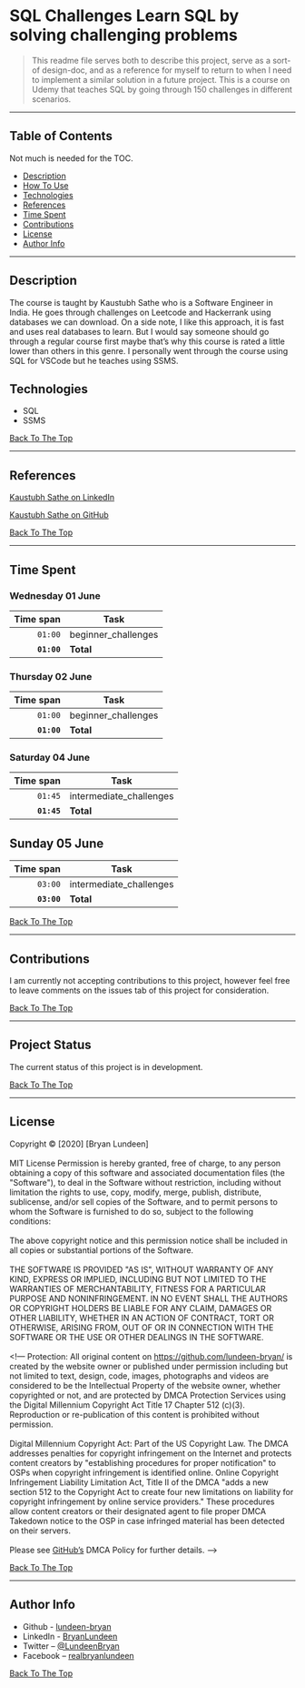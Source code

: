 # SQL Challenges Learn SQL by solving challenging problems

> This readme file serves both to describe this project, serve as a sort-of design-doc, and as a reference for myself to return to when I need to implement a similar solution in a future project. This is a course on Udemy that teaches SQL by going through 150 challenges in different scenarios.

---

## Table of Contents

Not much is needed for the TOC.

- [Description](#description)
- [How To Use](#how-to-use)
- [Technologies](#technologies)
- [References](#references)
- [Time Spent](#time-spent)
- [Contributions](#contributions)
- [License](#license)
- [Author Info](#author-info)

---

## Description

The course is taught by Kaustubh Sathe who is a Software Engineer in India. He goes through challenges on Leetcode and Hackerrank using databases we can download. On a side note, I like this approach, it is fast and uses real databases to learn. But I would say someone should go through a regular course first maybe that’s why this course is rated a little lower than others in this genre. I personally went through the course using SQL for VSCode but he teaches using SSMS.


## Technologies

- SQL
- SSMS

[Back To The Top](#sql-challenges-learn-sql-by-solving-challenging-problems)

---

## References

[Kaustubh Sathe on LinkedIn](https://www.linkedin.com/in/kaustubh-sathe-b0374917a/)

[Kaustubh Sathe on GitHub](https://github.com/KaustubhSathe)


[Back To The Top](#sql-challenges-learn-sql-by-solving-challenging-problems)

---

## Time Spent

### Wednesday 01 June

| Time span          | Task                |
| -----------------: | ------------------- |
|          `01:00`   | beginner_challenges |
|        **`01:00`** | **Total**           |


### Thursday 02 June

| Time span          | Task                |
| -----------------: | ------------------- |
|          `01:00`   | beginner_challenges |
|        **`01:00`** | **Total**           |

### Saturday 04 June

| Time span          | Task                    |
| -----------------: | ----------------------- |
|          `01:45`   | intermediate_challenges |
|        **`01:45`** | **Total**               |

## Sunday 05 June

| Time span          | Task                    |
| -----------------: | ----------------------- |
|          `03:00`   | intermediate_challenges |
|        **`03:00`** | **Total**               |


[Back To The Top](#sql-challenges-learn-sql-by-solving-challenging-problems)

---

## Contributions

I am currently not accepting contributions to this project, however feel free to leave comments on the issues tab of this project for consideration.

[Back To The Top](#sql-challenges-learn-sql-by-solving-challenging-problems)

---

## Project Status

The current status of this project is in development.

[Back To The Top](#sql-challenges-learn-sql-by-solving-challenging-problems)

---

## License

<mitlicense>

Copyright &copy; [2020] [Bryan Lundeen]
<br/><br/>
MIT License
Permission is hereby granted, free of charge, to any person obtaining a copy of this software and associated documentation files (the "Software"), to deal in the Software without restriction, including without limitation the rights to use, copy, modify, merge, publish, distribute, sublicense, and/or sell copies of the Software, and to permit persons to whom the Software is furnished to do so, subject to the following conditions:
<br/><br/>
The above copyright notice and this permission notice shall be included in all copies or substantial portions of the Software.
<br/><br/>
THE SOFTWARE IS PROVIDED "AS IS", WITHOUT WARRANTY OF ANY KIND, EXPRESS OR IMPLIED, INCLUDING BUT NOT LIMITED TO THE WARRANTIES OF MERCHANTABILITY, FITNESS FOR A PARTICULAR PURPOSE AND NONINFRINGEMENT. IN NO EVENT SHALL THE AUTHORS OR COPYRIGHT HOLDERS BE LIABLE FOR ANY CLAIM, DAMAGES OR OTHER LIABILITY, WHETHER IN AN ACTION OF CONTRACT, TORT OR OTHERWISE, ARISING FROM, OUT OF OR IN CONNECTION WITH THE SOFTWARE OR THE USE OR OTHER DEALINGS IN THE SOFTWARE.
<br/><br/>
<mitlicense>
<!—
<dmca>
Protection: All original content on https://github.com/lundeen-bryan/ is created by the website owner or published under permission including but not limited to text, design, code, images, photographs and videos are considered to be the Intellectual Property of the website owner, whether copyrighted or not, and are protected by DMCA Protection Services using the Digital Millennium Copyright Act Title 17 Chapter 512 (c)(3). Reproduction or re-publication of this content is prohibited without permission.
<br/><br/>
Digital Millennium Copyright Act: Part of the US Copyright Law. The DMCA addresses penalties for copyright infringement on the Internet and protects content creators by "establishing procedures for proper notification" to OSPs when copyright infringement is identified online. Online Copyright Infringement Liability Limitation Act, Title II of the DMCA "adds a new section 512 to the Copyright Act to create four new limitations on liability for copyright infringement by online service providers." These procedures allow content creators or their designated agent to file proper DMCA Takedown notice to the OSP in case infringed material has been detected on their servers.
<br/><br/>
Please see [GitHub’s](https://docs.github.com/en/github/site-policy/dmca-takedown-policy) DMCA Policy for further details.
<dmca>
-->

[Back To The Top](#sql-challenges-learn-sql-by-solving-challenging-problems)

---

## Author Info

- Github - [lundeen-bryan](https://github.com/lundeen-bryan)
- LinkedIn - [BryanLundeen](https://www.linkedin.com/in/bryanlundeen/)
- Twitter – [@LundeenBryan](https://twitter.com/LundeenBryan)
- Facebook – [realbryanlundeen](https://www.facebook.com/realbryanlundeen)

[Back To The Top](#sql-challenges-learn-sql-by-solving-challenging-problems)

